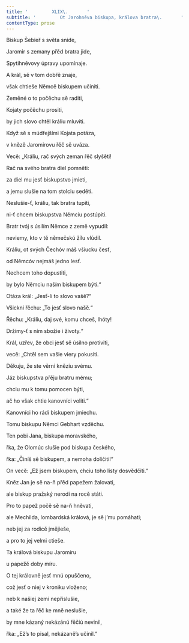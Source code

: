 ```yaml
---
title: '         XLIX\.       '
subtitle: '         Ot Jarohněva biskupa, králova bratra\.       '
contentType: prose
---
```


<section>

Biskup Šebieř s světa snide,

Jaromir s zemany přěd bratra jide,

Spytihněvovy úpravy upomínaje.

A král, sě v tom dobřě znaje,

však chtieše Němcě biskupem učiniti.

Zeměné o to počěchu sě raditi,

Kojaty počěchu prositi,

by jich slovo chtěl králiu mluviti.

Když sě s múdřejšími Kojata potáza,

v knězě Jaromirovu řěč sě uváza.

Vecě: „Králiu, rač svých zeman řěč slyšěti!

Rač na svého bratra diel pomněti:

za diel mu jesť biskupstvo jmieti,

a jemu slušie na tom stolciu seděti.

Neslušie-ť, králiu, tak bratra tupiti,

ni-ť chcem biskupstva Němciu postúpiti.

Bratr tvój s úsilím Němce z země vypudil:

neviemy, kto v tě němečskú žílu vlúdil.

Králiu, ot svých Čechóv máš všiucku česť,

od Němcóv nejmáš jedno lesť.

Nechcem toho dopustiti,

by bylo Němciu naším biskupem býti.“

Otáza král: „Jesť-li to slovo vašě?“

Všickni řěchu: „To jesť slovo našě.“

Řěchu: „Králiu, daj své, komu chceš, lhóty!

Držímy-ť s ním sbožie i životy.“

Král, uzřev, že obci jesť sě úsilno protiviti,

vecě: „Chtěl sem vašie viery pokusiti.

Děkuju, že ste věrni kněziu svému.

Jáz biskupstva přěju bratru mému;

chciu mu k tomu pomocen býti,

ač ho však chtie kanovníci voliti.“

Kanovníci ho rádi biskupem jmiechu.

Tomu biskupu Němci Gebhart vzděchu.

Ten pobi Jana, biskupa moravského,

řka, že Olomúc slušie pod biskupa českého,

řka: „Činíš sě biskupem, a nemoha dolíčiti!“

On vecě: „Ež jsem biskupem, chciu toho listy dosvědčiti.“

Kněz Jan je sě na-ň přěd papežem žalovati,

ale biskup pražský nerodi na rocě státi.

Pro to papež počě sě na-ň hněvati,

ale Mechilda, lombardská králová, je sě j’mu pomáhati;

neb jej za rodicě jmějieše,

a pro to jej velmi ctieše.

Ta králová biskupu Jaromiru

u papežě doby míru.

O tej královně jesť mnú opuščeno,

což jesť o niej v kroniku vloženo;

neb k našiej zemi nepřislušie,

a také že ta řěč ke mně neslušie,

by mne kázaný nekázánú řěčiú nevinil,

řka: „Ež’s to pisal, nekázaně’s učinil.“

</section>
